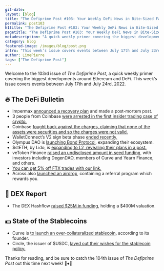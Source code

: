 ```yaml
---
git-date:
layout: [blog]
title: "The Defiprime Post #103: Your Weekly DeFi News in Bite-Sized Fashion"
permalink: post103
h1title: "The Defiprime Post #103: Your Weekly DeFi News in Bite-Sized Fashion"
pagetitle: "The Defiprime Post #103: Your Weekly DeFi News in Bite-Sized Fashion"
metadescription: "A quick weekly primer covering the biggest developments around Ethereum and DeFi. This week’s issue covers events between July 17th and July 24rd, 2022"
category: blog
featured-image: /images/blog/post.png
intro: "This week’s issue covers events between July 17th and July 23rd, 2022"
author: LimePierre
tags: ["The Defiprime Post"]
---
```


Welcome to the 103rd issue of _The Defiprime Post_, a quick weekly primer covering the biggest developments around Ethereum and DeFi. This week’s issue covers events between July 17th and July 24rd, 2022.


## 🔥 The DeFi Bulletin

* Impermax [announced a recovery plan](https://impermax.medium.com/imx-incident-post-mortem-and-recovery-plan-aeecd4e457ce) and made a post-mortem post.
* 3 people from Coinbase [were arrested in the first insider trading case of crypto. ](https://www.justice.gov/usao-sdny/pr/three-charged-first-ever-cryptocurrency-insider-trading-tipping-scheme)
* Coinbase [fought back against the charges, claiming that none of the assets were securities and so the charges were not valid. ](https://blog.coinbase.com/coinbase-does-not-list-securities-end-of-story-e58dc873be79?s=35)
* WalletConnect’s V2 sign beta phase [ended recently. ](https://medium.com/walletconnect/calling-all-devs-the-walletconnect-v2-0-sign-beta-is-over-d7bb786cdd93)
* Olympus DAO is [launching Bond Protocol](https://medium.com/@Bond_Protocol/introducing-bond-protocol-8476881f84e4), expanding their ecosystem.
* $stETH, by Lido, is [expanding to L2, revealing their plans in a post. ](https://blog.lido.fi/lidos-steth-comes-to-layer-2/)
* veToken Finance [raised an undisclosed amount in seed funding](https://vetokenfinance.medium.com/vetoken-finance-completes-seed-funding-to-build-infrastructure-layer-for-vemodel-projects-c2499611db83), with investors including DegenDAO, members of Curve and Yearn Finance, and others.
* [You can get 5% off FTX trades with our link.](https://ftx.com/referrals#a=defiprime)
* Across also [launched an airdrop](https://across.to/?referrer=0xEbDb626C95a25f4e304336b1adcAd0521a1Bdca1), containing a referral program which rewards you.


## 💱 DEX Report

* The DEX Hashflow [raised $25M in funding](https://www.coindesk.com/business/2022/07/21/decentralized-crypto-exchange-hashflow-raises-25m-at-400m-valuation/?s=35), holding a $400M valuation.


## 💵 State of the Stablecoins

* Curve is [to launch an over-collateralized stablecoin](https://cryptobriefing.com/curve-to-launch-over-collateralized-stablecoin-founder/), according to its founder.
* Circle, the issuer of $USDC, [layed out their wishes for the stablecoin policy. ](https://www.theblock.co/post/158264/usdc-issuer-circle-lays-out-its-hopes-for-coming-stablecoin-policy)


Thanks for reading, and be sure to catch the 104th issue of _The Defiprime Post_ out this time next week! 👋♦️👋
